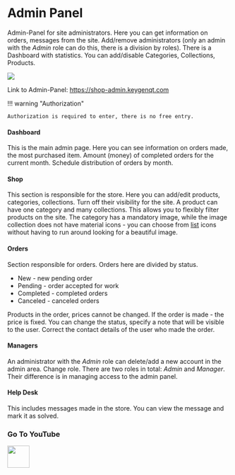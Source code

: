 Admin Panel
===

Admin-Panel for site administrators.
Here you can get information on orders, messages from the site.
Add/remove administrators (only an admin with the *Admin* role can do this, there is a division by roles).
There is a Dashboard with statistics.
You can add/disable Categories, Collections, Products.

<div class="PrettyImage">
    <img src="/km-shop/animations/admin-panel.gif">
</div>

Link to Admin-Panel: <a target="_blank" href="https://shop-admin.keygenqt.com">https://shop-admin.keygenqt.com</a>

!!! warning "Authorization"

    Authorization is required to enter, there is no free entry.

#### Dashboard

This is the main admin page.
Here you can see information on orders made, the most purchased item.
Amount (money) of completed orders for the current month.
Schedule distribution of orders by month.

#### Shop

This section is responsible for the store.
Here you can add/edit products, categories, collections.
Turn off their visibility for the site.
A product can have one category and many collections.
This allows you to flexibly filter products on the site.
The category has a mandatory image, while the image collection does not have material icons - you can choose from [list](https://mui.com/material-ui/material-icons/) icons without having to run around looking for a beautiful image.

#### Orders

Section responsible for orders.
Orders here are divided by status.

* New - new pending order
* Pending - order accepted for work
* Completed - completed orders
* Canceled - canceled orders

Products in the order, prices cannot be changed.
If the order is made - the price is fixed.
You can change the status, specify a note that will be visible to the user.
Correct the contact details of the user who made the order.

#### Managers

An administrator with the *Admin* role can delete/add a new account in the admin area.
Change role.
There are two roles in total: *Admin* and *Manager*.
Their difference is in managing access to the admin panel.

#### Help Desk

This includes messages made in the store.
You can view the message and mark it as solved.

### Go To YouTube

<a target="_blank" href="https://youtu.be/8jI0T45MMoQ">
    <img src="/km-shop/images/btn_youtube.gif" style="height: 50px;">
</a>